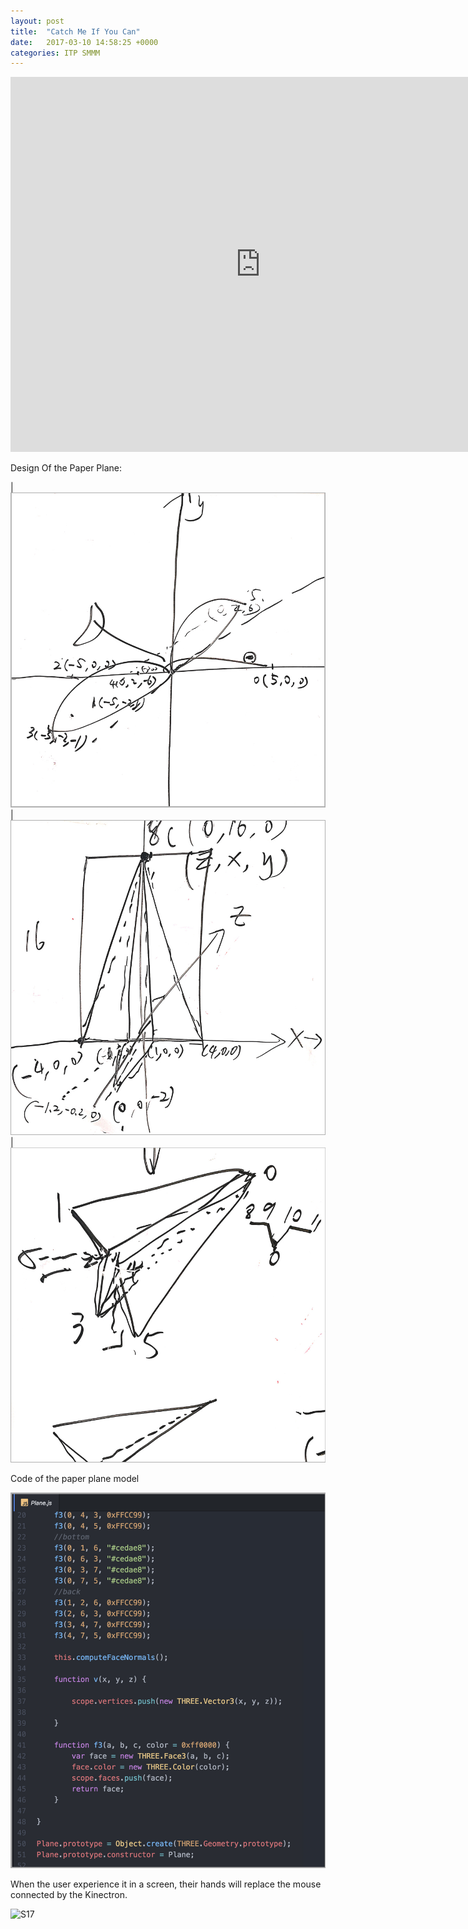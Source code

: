 ```yaml
---
layout: post
title:  "Catch Me If You Can"
date:   2017-03-10 14:58:25 +0000
categories: ITP SMMM
---
```


<iframe src="https://chang-itp.github.io/kinectron/IP/" width="800" height="600" frameborder="0" webkitallowfullscreen mozallowfullscreen allowfullscreen></iframe>

Design Of the Paper Plane:


| ![S17](/pics/paperplane01.jpg) |![S17](/pics/paperplane02.jpg) | ![S17](/pics/paperplane03.jpg)



Code of the paper plane model


![S17](/pics/paperplane04.jpg) 


When the user experience it in a screen, their hands will replace the mouse connected by the Kinectron. 


![S17](/pics/paperplane5.GIF)
